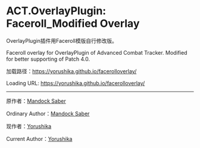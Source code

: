 # ACT.OverlayPlugin: Faceroll_Modified Overlay

OverlayPlugin插件用Faceroll模版自行修改版。

Faceroll overlay for OverlayPlugin of Advanced Combat Tracker. Modified for better supporting of Patch 4.0.

加载路径：https://yorushika.github.io/facerolloverlay/

Loading URL: https://yorushika.github.io/facerolloverlay/

---

原作者：[Mandock Saber](https://twitter.com/mandock_saber)

Ordinary Author：[Mandock Saber](https://twitter.com/mandock_saber)

现作者：[Yorushika](mailto:jeremiahshi@outlook.com)

Current Author：[Yorushika](mailto:jeremiahshi@outlook.com)
